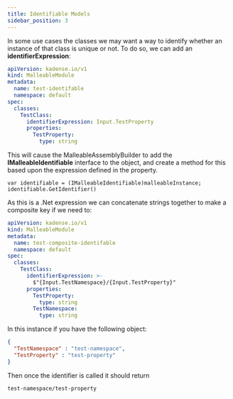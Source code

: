 ```yaml
---
title: Identifiable Models
sidebar_position: 3
---
```


In some use cases the classes we may want a way to identify whether an instance of that class is unique or not. To do so, we can add an **identifierExpression**:

```yaml
apiVersion: kadense.io/v1
kind: MalleableModule
metadata:
  name: test-identifable
  namespace: default
spec:
  classes:
    TestClass:
      identifierExpression: Input.TestProperty
      properties:
        TestProperty:
          type: string
```

This will cause the MalleableAssemblyBuilder to add the **IMalleableIdentifiable** interface to the object, and create a method for this based upon the expression defined in the property.

```c-sharp
var identifiable = (IMalleableIdentifiable)malleableInstance;
identifiable.GetIdentifier()
```

As this is a .Net expression we can concatenate strings together to make a composite key if we need to:

```yaml
apiVersion: kadense.io/v1
kind: MalleableModule
metadata:
  name: test-composite-identifable
  namespace: default
spec:
  classes:
    TestClass:
      identifierExpression: >-
        $"{Input.TestNamespace}/{Input.TestProperty}"
      properties:
        TestProperty:
          type: string
        TestNamespace:
          type: string
```

In this instance if you have the following object:

```json
{
  "TestNamespace" : "test-namespace",
  "TestProperty" : "test-property"
}
```

Then once the identifier is called it should return

```text
test-namespace/test-property
```